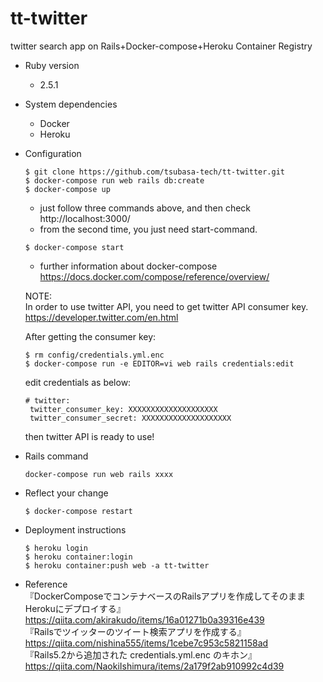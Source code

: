 # tt-twitter
twitter search app on Rails+Docker-compose+Heroku Container Registry

* Ruby version
  - 2.5.1

* System dependencies
  - Docker  
  - Heroku

* Configuration
  ```
  $ git clone https://github.com/tsubasa-tech/tt-twitter.git
  $ docker-compose run web rails db:create
  $ docker-compose up
  ```
  - just follow three commands above, and then check http://localhost:3000/
  - from the second time, you just need start-command.
  ```
  $ docker-compose start
  ```
  - further information about docker-compose  
  https://docs.docker.com/compose/reference/overview/
  
  NOTE:  
  In order to use twitter API, you need to get twitter API consumer key.  
  https://developer.twitter.com/en.html
  
  After getting the consumer key:
  ```
  $ rm config/credentials.yml.enc
  $ docker-compose run -e EDITOR=vi web rails credentials:edit
  ```
  edit credentials as below:
  ```
  # twitter:
   twitter_consumer_key: XXXXXXXXXXXXXXXXXXXX
   twitter_consumer_secret: XXXXXXXXXXXXXXXXXXXX
  ```
  then twitter API is ready to use!

* Rails command
  ```
  docker-compose run web rails xxxx
  ```

* Reflect your change
  ```
  $ docker-compose restart
  ```

* Deployment instructions
  ```
  $ heroku login
  $ heroku container:login
  $ heroku container:push web -a tt-twitter
  ```

* Reference  
『DockerComposeでコンテナベースのRailsアプリを作成してそのままHerokuにデプロイする』  
https://qiita.com/akirakudo/items/16a01271b0a39316e439  
『Railsでツイッターのツイート検索アプリを作成する』  
https://qiita.com/nishina555/items/1cebe7c953c5821158ad  
『Rails5.2から追加された credentials.yml.enc のキホン』  
https://qiita.com/NaokiIshimura/items/2a179f2ab910992c4d39
